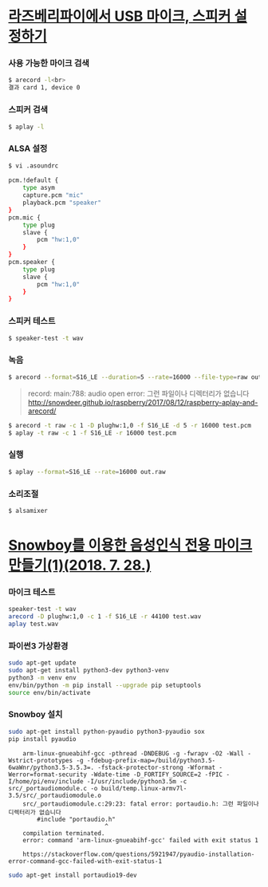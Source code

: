# [라즈베리파이에서 USB 마이크, 스피커 설정하기](https://diy-project.tistory.com/88)

### 사용 가능한 마이크 검색
```bash
$ arecord -l<br>
결과 card 1, device 0
```

### 스피커 검색
```bash
$ aplay -l
```

### ALSA 설정
```bash
$ vi .asoundrc
   
pcm.!default {
    type asym
    capture.pcm "mic"
    playback.pcm "speaker"
}
pcm.mic {
    type plug
    slave {
        pcm "hw:1,0"
    }
}
pcm.speaker {
    type plug
    slave {
        pcm "hw:1,0"
    }
}
```

### 스피커 테스트
```bash
$ speaker-test -t wav
```

### 녹음
```bash
$ arecord --format=S16_LE --duration=5 --rate=16000 --file-type=raw out.raw
```

> record: main:788: audio open error: 그런 파일이나 디렉터리가 없습니다
> http://snowdeer.github.io/raspberry/2017/08/12/raspberry-aplay-and-arecord/
>
```bash
$ arecord -t raw -c 1 -D plughw:1,0 -f S16_LE -d 5 -r 16000 test.pcm
$ aplay -t raw -c 1 -f S16_LE -r 16000 test.pcm
```

### 실행
```bash
$ aplay --format=S16_LE --rate=16000 out.raw
```

### 소리조절
```bash
$ alsamixer
```

# [Snowboy를 이용한 음성인식 전용 마이크 만들기(1)(2018. 7. 28.)](https://m.blog.naver.com/cosmosjs/221328328264)

### 마이크 테스트
```bash
speaker-test -t wav
arecord -D plughw:1,0 -c 1 -f S16_LE -r 44100 test.wav
aplay test.wav
```

### 파이썬3 가상환경
```bash
sudo apt-get update
sudo apt-get install python3-dev python3-venv
python3 -m venv env
env/bin/python -m pip install --upgrade pip setuptools
source env/bin/activate
```

### Snowboy 설치
```bash
sudo apt-get install python-pyaudio python3-pyaudio sox
pip install pyaudio
```

```
    arm-linux-gnueabihf-gcc -pthread -DNDEBUG -g -fwrapv -O2 -Wall -Wstrict-prototypes -g -fdebug-prefix-map=/build/python3.5-6waWnr/python3.5-3.5.3=. -fstack-protector-strong -Wformat -Werror=format-security -Wdate-time -D_FORTIFY_SOURCE=2 -fPIC -I/home/pi/env/include -I/usr/include/python3.5m -c src/_portaudiomodule.c -o build/temp.linux-armv7l-3.5/src/_portaudiomodule.o
    src/_portaudiomodule.c:29:23: fatal error: portaudio.h: 그런 파일이나 디렉터리가 없습니다
        #include "portaudio.h"
                           ^
    compilation terminated.
    error: command 'arm-linux-gnueabihf-gcc' failed with exit status 1

    https://stackoverflow.com/questions/5921947/pyaudio-installation-error-command-gcc-failed-with-exit-status-1
```
```bash
sudo apt-get install portaudio19-dev
```